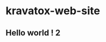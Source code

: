 # kravatox-web-site

<!doctype html>
<html lang="en">
<head>
  <meta charset="utf-8">
  <title>Kravatox</title>
</head>
<body>
  <h2>Hello world ! 2</h2>
</body>
</html>
